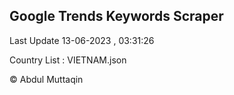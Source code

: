 

## Google Trends Keywords Scraper 
 
Last Update 13-06-2023 , 03:31:26

Country List :
VIETNAM.json



© Abdul Muttaqin 

